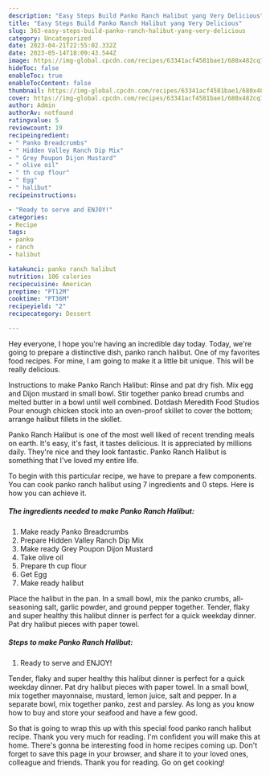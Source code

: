 ```yaml
---
description: "Easy Steps Build Panko Ranch Halibut yang Very Delicious"
title: "Easy Steps Build Panko Ranch Halibut yang Very Delicious"
slug: 363-easy-steps-build-panko-ranch-halibut-yang-very-delicious
category: Uncategorized
date: 2023-04-21T22:55:02.332Z
date: 2023-05-14T18:09:43.544Z
image: https://img-global.cpcdn.com/recipes/63341acf4581bae1/680x482cq70/panko-ranch-halibut-recipe-main-photo.jpg
hideToc: false
enableToc: true
enableTocContent: false
thumbnail: https://img-global.cpcdn.com/recipes/63341acf4581bae1/680x482cq70/panko-ranch-halibut-recipe-main-photo.jpg
cover: https://img-global.cpcdn.com/recipes/63341acf4581bae1/680x482cq70/panko-ranch-halibut-recipe-main-photo.jpg
author: Admin
authorAv: notfound
ratingvalue: 5
reviewcount: 19
recipeingredient:
- " Panko Breadcrumbs"
- " Hidden Valley Ranch Dip Mix"
- " Grey Poupon Dijon Mustard"
- " olive oil"
- " th cup flour"
- " Egg"
- " halibut"
recipeinstructions:

- "Ready to serve and ENJOY!"
categories:
- Recipe
tags:
- panko
- ranch
- halibut

katakunci: panko ranch halibut 
nutrition: 106 calories
recipecuisine: American
preptime: "PT12M"
cooktime: "PT36M"
recipeyield: "2"
recipecategory: Dessert

---
```



Hey everyone, I hope you're having an incredible day today. Today, we're going to prepare a distinctive dish, panko ranch halibut. One of my favorites food recipes. For mine, I am going to make it a little bit unique. This will be really delicious.

Instructions to make Panko Ranch Halibut: Rinse and pat dry fish. Mix egg and Dijon mustard in small bowl. Stir together panko bread crumbs and melted butter in a bowl until well combined. Dotdash Meredith Food Studios Pour enough chicken stock into an oven-proof skillet to cover the bottom; arrange halibut fillets in the skillet.

Panko Ranch Halibut is one of the most well liked of recent trending meals on earth. It's easy, it's fast, it tastes delicious. It is appreciated by millions daily. They're nice and they look fantastic. Panko Ranch Halibut is something that I've loved my entire life.


To begin with this particular recipe, we have to prepare a few components. You can cook panko ranch halibut using 7 ingredients and 0 steps. Here is how you can achieve it.

<!--inarticleads1-->

##### The ingredients needed to make Panko Ranch Halibut:

1. Make ready  Panko Breadcrumbs
1. Prepare  Hidden Valley Ranch Dip Mix
1. Make ready  Grey Poupon Dijon Mustard
1. Take  olive oil
1. Prepare  th cup flour
1. Get  Egg
1. Make ready  halibut


Place the halibut in the pan. In a small bowl, mix the panko crumbs, all-seasoning salt, garlic powder, and ground pepper together. Tender, flaky and super healthy this halibut dinner is perfect for a quick weekday dinner. Pat dry halibut pieces with paper towel. 

<!--inarticleads2-->

##### Steps to make Panko Ranch Halibut:


1. Ready to serve and ENJOY!

Tender, flaky and super healthy this halibut dinner is perfect for a quick weekday dinner. Pat dry halibut pieces with paper towel. In a small bowl, mix together mayonnaise, mustard, lemon juice, salt and pepper. In a separate bowl, mix together panko, zest and parsley. As long as you know how to buy and store your seafood and have a few good. 

So that is going to wrap this up with this special food panko ranch halibut recipe. Thank you very much for reading. I'm confident you will make this at home. There's gonna be interesting food in home recipes coming up. Don't forget to save this page in your browser, and share it to your loved ones, colleague and friends. Thank you for reading. Go on get cooking!
